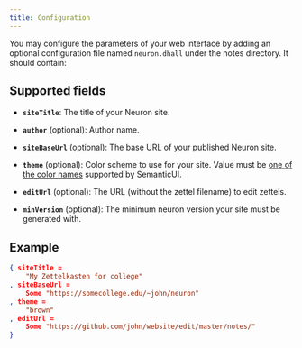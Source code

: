 ```yaml
---
title: Configuration
---
```


You may configure the parameters of your web interface by adding an optional configuration file named `neuron.dhall` under the notes directory. It should contain:

## Supported fields

* **`siteTitle`**: The title of your Neuron site.

* **`author`** (optional): Author name.

* **`siteBaseUrl`** (optional): The base URL of your published Neuron site.

* **`theme`** (optional): Color scheme to use for your site. Value must be [one of the color names](https://semantic-ui.com/usage/theming.html#sitewide-defaults) supported by SemanticUI.

* **`editUrl`** (optional): The URL (without the zettel filename) to edit zettels.

* **`minVersion`** (optional): The minimum neuron version your site must be generated with.

## Example 

```json
{ siteTitle =
    "My Zettelkasten for college"
, siteBaseUrl =
    Some "https://somecollege.edu/~john/neuron"
, theme =
    "brown"
, editUrl =
    Some "https://github.com/john/website/edit/master/notes/"
}
```

